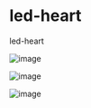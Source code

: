 # led-heart
led-heart

![image](https://github.com/user-attachments/assets/12af9efd-ed40-4a3b-a226-ceb8b006c868)

![image](https://github.com/user-attachments/assets/f62350d8-64fc-4f12-a174-2ffce43cf023)

![image](https://github.com/user-attachments/assets/6f9ea384-6840-4f3c-b11b-f37c1303fccf)
